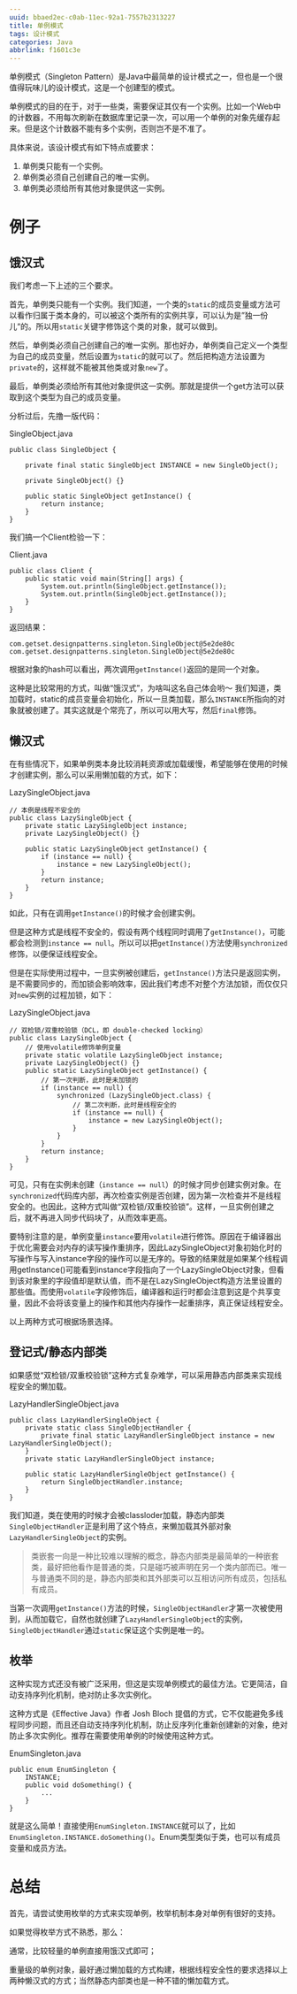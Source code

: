 ```yaml
---
uuid: bbaed2ec-c0ab-11ec-92a1-7557b2313227
title: 单例模式
tags: 设计模式
categories: Java
abbrlink: f1601c3e
---
```


单例模式（Singleton Pattern）是Java中最简单的设计模式之一，但也是一个很值得玩味儿的设计模式，这是一个创建型的模式。

单例模式的目的在于，对于一些类，需要保证其仅有一个实例。比如一个Web中的计数器，不用每次刷新在数据库里记录一次，可以用一个单例的对象先缓存起来。但是这个计数器不能有多个实例，否则岂不是不准了。

具体来说，该设计模式有如下特点或要求：

1. 单例类只能有一个实例。
2. 单例类必须自己创建自己的唯一实例。
3. 单例类必须给所有其他对象提供这一实例。

# 例子

## 饿汉式

我们考虑一下上述的三个要求。

首先，单例类只能有一个实例。我们知道，一个类的`static`的成员变量或方法可以看作归属于类本身的，可以被这个类所有的实例共享，可以认为是”独一份儿“的。所以用`static`关键字修饰这个类的对象，就可以做到。

然后，单例类必须自己创建自己的唯一实例。那也好办，单例类自己定义一个类型为自己的成员变量，然后设置为`static`的就可以了。然后把构造方法设置为`private`的，这样就不能被其他类或对象`new`了。

最后，单例类必须给所有其他对象提供这一实例。那就是提供一个get方法可以获取到这个类型为自己的成员变量。

分析过后，先撸一版代码：

SingleObject.java

```
public class SingleObject {

    private final static SingleObject INSTANCE = new SingleObject();

    private SingleObject() {}

    public static SingleObject getInstance() {
        return instance;
    }
}
```

我们搞一个Client检验一下：

Client.java

```
public class Client {
    public static void main(String[] args) {
        System.out.println(SingleObject.getInstance());
        System.out.println(SingleObject.getInstance());
    }
}
```

返回结果：

```
com.getset.designpatterns.singleton.SingleObject@5e2de80c
com.getset.designpatterns.singleton.SingleObject@5e2de80c
```

根据对象的hash可以看出，两次调用`getInstance()`返回的是同一个对象。

这种是比较常用的方式，叫做“饿汉式”，为啥叫这名自己体会哟～ 我们知道，类加载时，static的成员变量会初始化，所以一旦类加载，那么`INSTANCE`所指向的对象就被创建了。其实这就是个常亮了，所以可以用大写，然后`final`修饰。

## 懒汉式

在有些情况下，如果单例类本身比较消耗资源或加载缓慢，希望能够在使用的时候才创建实例，那么可以采用懒加载的方式，如下：

LazySingleObject.java

```
// 本例是线程不安全的
public class LazySingleObject {
    private static LazySingleObject instance;
    private LazySingleObject() {}

    public static LazySingleObject getInstance() {
        if (instance == null) {
            instance = new LazySingleObject();
        }
        return instance;
    }
}
```

如此，只有在调用`getInstance()`的时候才会创建实例。

但是这种方式是线程不安全的，假设有两个线程同时调用了`getInstance()`，可能都会检测到`instance == null`。所以可以把`getInstance()`方法使用`synchronized`修饰，以便保证线程安全。

但是在实际使用过程中，一旦实例被创建后，`getInstance()`方法只是返回实例，是不需要同步的，而加锁会影响效率，因此我们考虑不对整个方法加锁，而仅仅只对`new`实例的过程加锁，如下：

LazySingleObject.java

```
// 双检锁/双重校验锁（DCL，即 double-checked locking）
public class LazySingleObject {
    // 使用volatile修饰单例变量
    private static volatile LazySingleObject instance;
    private LazySingleObject() {}
    public static LazySingleObject getInstance() {
        // 第一次判断，此时是未加锁的
        if (instance == null) {
            synchronized (LazySingleObject.class) {
                // 第二次判断，此时是线程安全的
                if (instance == null) {
                    instance = new LazySingleObject();
                }
            }
        }
        return instance;
    }
}
```

可见，只有在实例未创建（`instance == null`）的时候才同步创建实例对象。在`synchronized`代码库内部，再次检查实例是否创建，因为第一次检查并不是线程安全的。也因此，这种方式叫做“双检锁/双重校验锁”。这样，一旦实例创建之后，就不再进入同步代码块了，从而效率更高。

要特别注意的是，单例变量`instance`要用`volatile`进行修饰。原因在于编译器出于优化需要会对内存的读写操作重排序，因此LazySingleObject对象初始化时的写操作与写入instance字段的操作可以是无序的。导致的结果就是如果某个线程调用getInstance()可能看到instance字段指向了一个LazySingleObject对象，但看到该对象里的字段值却是默认值，而不是在LazySingleObject构造方法里设置的那些值。而使用`volatile`字段修饰后，编译器和运行时都会注意到这是个共享变量，因此不会将该变量上的操作和其他内存操作一起重排序，真正保证线程安全。

以上两种方式可根据场景选择。

## 登记式/静态内部类

如果感觉“双检锁/双重校验锁”这种方式复杂难学，可以采用静态内部类来实现线程安全的懒加载。

LazyHandlerSingleObject.java

```
public class LazyHandlerSingleObject {
    private static class SingleObjectHandler {
        private final static LazyHandlerSingleObject instance = new LazyHandlerSingleObject();
    }
    private static LazyHandlerSingleObject instance;

    public static LazyHandlerSingleObject getInstance() {
        return SingleObjectHandler.instance;
    }
}
```

我们知道，类在使用的时候才会被classloder加载，静态内部类`SingleObjectHandler`正是利用了这个特点，来懒加载其外部对象`LazyHandlerSingleObject`的实例。

> 类嵌套一向是一种比较难以理解的概念，静态内部类是最简单的一种嵌套类，最好把他看作是普通的类，只是碰巧被声明在另一个类内部而已。唯一与普通类不同的是，静态内部类和其外部类可以互相访问所有成员，包括私有成员。

当第一次调用`getInstance()`方法的时候，`SingleObjectHandler`才第一次被使用到，从而加载它，自然也就创建了`LazyHandlerSingleObject`的实例，`SingleObjectHandler`通过`static`保证这个实例是唯一的。

## 枚举

这种实现方式还没有被广泛采用，但这是实现单例模式的最佳方法。它更简洁，自动支持序列化机制，绝对防止多次实例化。

这种方式是《Effective Java》作者 Josh Bloch 提倡的方式，它不仅能避免多线程同步问题，而且还自动支持序列化机制，防止反序列化重新创建新的对象，绝对防止多次实例化。推荐在需要使用单例的时候使用这种方式。

EnumSingleton.java

```
public enum EnumSingleton {
    INSTANCE;
    public void doSomething() {
        ...
    }
}
```

就是这么简单！直接使用`EnumSingleton.INSTANCE`就可以了，比如`EnumSingleton.INSTANCE.doSomething()`。Enum类型类似于类，也可以有成员变量和成员方法。

# 总结

首先，请尝试使用枚举的方式来实现单例，枚举机制本身对单例有很好的支持。

如果觉得枚举方式不熟悉，那么：

通常，比较轻量的单例直接用饿汉式即可；

重量级的单例对象，最好通过懒加载的方式构建，根据线程安全性的要求选择以上两种懒汉式的方式；当然静态内部类也是一种不错的懒加载方式。
